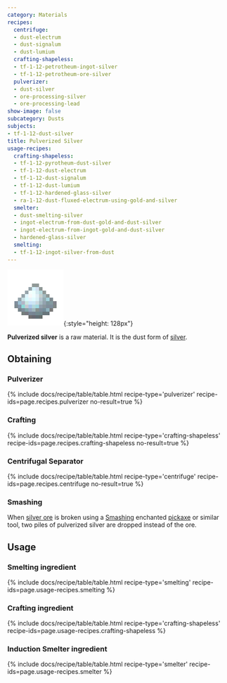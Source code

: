 ```yaml
---
category: Materials
recipes:
  centrifuge:
  - dust-electrum
  - dust-signalum
  - dust-lumium
  crafting-shapeless:
  - tf-1-12-petrotheum-ingot-silver
  - tf-1-12-petrotheum-ore-silver
  pulverizer:
  - dust-silver
  - ore-processing-silver
  - ore-processing-lead
show-image: false
subcategory: Dusts
subjects:
- tf-1-12-dust-silver
title: Pulverized Silver
usage-recipes:
  crafting-shapeless:
  - tf-1-12-pyrotheum-dust-silver
  - tf-1-12-dust-electrum
  - tf-1-12-dust-signalum
  - tf-1-12-dust-lumium
  - tf-1-12-hardened-glass-silver
  - ra-1-12-dust-fluxed-electrum-using-gold-and-silver
  smelter:
  - dust-smelting-silver
  - ingot-electrum-from-dust-gold-and-dust-silver
  - ingot-electrum-from-ingot-gold-and-dust-silver
  - hardened-glass-silver
  smelting:
  - tf-1-12-ingot-silver-from-dust
---
```


![Pulverized silver](/assets/images/docs/1.12/thermal-foundation/dust-silver.png){:style="height: 128px"}


**Pulverized silver** is a raw material. It is the dust form of
[silver](../silver-ingot/).


Obtaining
---------

### Pulverizer
{% include docs/recipe/table/table.html recipe-type='pulverizer' recipe-ids=page.recipes.pulverizer no-result=true %}

### Crafting
{% include docs/recipe/table/table.html recipe-type='crafting-shapeless' recipe-ids=page.recipes.crafting-shapeless no-result=true %}

### Centrifugal Separator
{% include docs/recipe/table/table.html recipe-type='centrifuge' recipe-ids=page.recipes.centrifuge no-result=true %}

### Smashing
When [silver ore](../silver-ore/) is broken using a
[Smashing](../../cofh-core/smashing/) enchanted
[pickaxe](https://minecraft.gamepedia.com/Pickaxe) or similar tool, two piles of
pulverized silver are dropped instead of the ore.


Usage
-----

### Smelting ingredient
{% include docs/recipe/table/table.html recipe-type='smelting' recipe-ids=page.usage-recipes.smelting %}

### Crafting ingredient
{% include docs/recipe/table/table.html recipe-type='crafting-shapeless' recipe-ids=page.usage-recipes.crafting-shapeless %}

### Induction Smelter ingredient
{% include docs/recipe/table/table.html recipe-type='smelter' recipe-ids=page.usage-recipes.smelter %}
